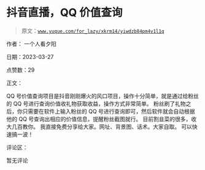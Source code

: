 # 抖音直播，QQ 价值查询

> 原文：[`www.yuque.com/for_lazy/xkrm14/yiwdzb84pm4v1l1q`](https://www.yuque.com/for_lazy/xkrm14/yiwdzb84pm4v1l1q)

作者： 一个人看夕阳

日期：2023-03-27

点赞数：29

正文：

QQ 号价值查询项目是抖音刚刚爆火的风口项目，操作十分简单，就是通过给粉丝的 QQ 号进行查询价值收礼物获取收益，操作方式非常简单。 粉丝刷了礼物之后，你只需要在软件上输入粉丝的 QQ 号进行查询即可，然后软件就会自动根据他的 QQ 号查询出相应的价值信息，提醒粉丝截图就行。 目前割韭菜的很多，收大几百教你。 我直接免费分享给大家。网址、背景图、话术。大家自取。 可以快速搞一波！

评论区：

暂无评论

